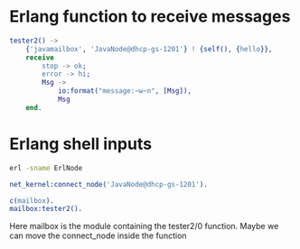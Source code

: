 # Erlang function to receive messages

```erlang
tester2() ->
    {'javamailbox', 'JavaNode@dhcp-gs-1201'} ! {self(), {hello}},
    receive
        stop -> ok;
        error -> hi;
        Msg ->
            io:format("message:~w~n", [Msg]),
            Msg
    end.
```

# Erlang shell inputs

```bash
erl -sname ErlNode
```

```erlang
net_kernel:connect_node('JavaNode@dhcp-gs-1201').

c(mailbox).
mailbox:tester2().
```

Here mailbox is the module containing the tester2/0 function. Maybe we can move the connect_node inside the function